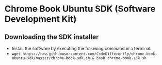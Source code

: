 # Chrome Book Ubuntu SDK (Software Development Kit)

## Downloading the SDK installer
* Install the software by executing the following command in a terminal.
* `wget https://raw.githubusercontent.com/CodeDifferently/chrome-book-ubuntu-sdk/master/chrome-book-sdk.sh & bash chrome-book-sdk.sh`
